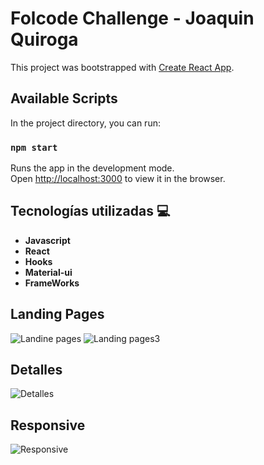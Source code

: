 # Folcode Challenge - Joaquin Quiroga

This project was bootstrapped with [Create React App](https://github.com/facebook/create-react-app).

## Available Scripts

In the project directory, you can run:

### `npm start`

Runs the app in the development mode.\
Open [http://localhost:3000](http://localhost:3000) to view it in the browser.

## Tecnologías utilizadas :computer: 

* __Javascript__
* __React__
* __Hooks__
* __Material-ui__
* __FrameWorks__

## Landing Pages

![Landine pages](https://user-images.githubusercontent.com/66262842/134862573-0042ad1c-df91-45cd-addd-586647dd6591.jpg)
![Landing pages3](https://user-images.githubusercontent.com/66262842/134862717-f7153538-6d7e-43a8-8f05-c9cf986dca66.jpg)
## Detalles
![Detalles](https://user-images.githubusercontent.com/66262842/134862897-8d37108b-9358-432a-9ee8-b8303216f280.jpg)
## Responsive
![Responsive](https://user-images.githubusercontent.com/66262842/134862959-07741cc0-1206-4b7b-83d9-94b3c32037af.jpg)
